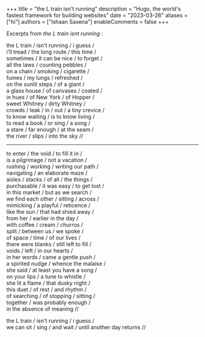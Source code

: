 +++
title = "the L train isn't running"
description = "Hugo, the world's fastest framework for building websites"
date = "2023-03-26"
aliases = ["hi"]
authors = ["Ishaan Saxena"]
enableComments = false
+++

Excerpts from <em>the L train isnt running</em> :

the L train / isn't running / i guess / \
i'll tread / the long route / this time / \
sometimes / it can be nice / to forget / \
all the laws / counting pebbles / \
on a chain / smoking / cigarette / \
fumes / my lungs / refreshed / \
on the sunlit steps / of a giant / \
a glass house / of canvases / coated / \
in hues / of New York / of Hopper / \
sweet Whitney / dirty Whitney / \
crowds / leak / in / out / a tiny crevice / \
to know waiting / is to know living / \
to read a book / or sing / a song / \
a stare / far enough / at the seam / \
the river / slips / into the sky //

---------------------------


to enter / the void / to fill it in / \
is a pilgrimage / not a vacation / \
rushing / working / writing our path / \
navigating / an elaborate maze / \
aisles / stacks / of all / the things / \
purchasable / it was easy / to get lost / \
in this market / but as we search / \
we find each other / sitting / across / \
mimicking / a playful / reticence / \
like the sun / that had shied away / \
from her / earlier in the day / \
with coffee / cream / churros / \
split / between us / we spoke / \
of space / time / of our lives / \
there were blanks / still left to fill / \
voids / left / in our hearts / \
in her words / came a gentle push / \
a spirited nudge / whence the malaise / \
she said / at least you have a song / \
on your lips / a tune to whistle / \
she lit a flame / that dusky night / \
this duet / of rest / and rhythm / \
of searching / of stopping / sitting / \
together / was probably enough / \
in the absence of meaning //

the L train / isn't running / i guess / \
we can sit / sing / and wait /
until another day returns //
